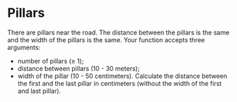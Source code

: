 # Pillars
There are pillars near the road. The distance between the pillars is the same and the width of the pillars is the same. Your function accepts three arguments:

- number of pillars (≥ 1);
- distance between pillars (10 - 30 meters);
- width of the pillar (10 - 50 centimeters).
Calculate the distance between the first and the last pillar in centimeters (without the width of the first and last pillar).